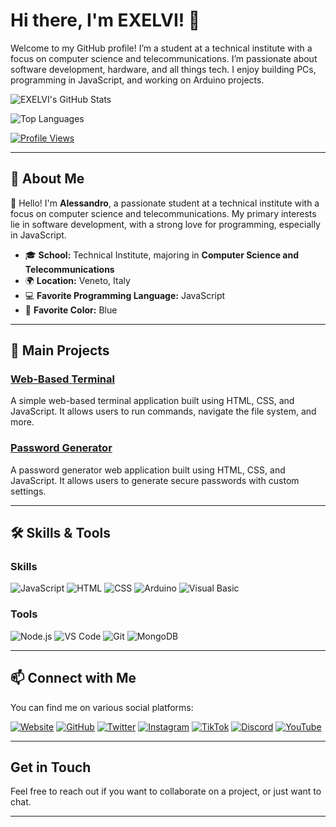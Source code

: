 # Hi there, I'm EXELVI! 👋
Welcome to my GitHub profile! I’m a student at a technical institute with a focus on computer science and telecommunications. I’m passionate about software development, hardware, and all things tech. I enjoy building PCs, programming in JavaScript, and working on Arduino projects.

![EXELVI's GitHub Stats](https://github-readme-stats.vercel.app/api?username=EXELVI&show_icons=true&theme=radical)

![Top Languages](https://github-readme-stats.vercel.app/api/top-langs/?username=EXELVI&layout=compact&theme=radical)

[![Profile Views](https://exelvi.xyz/api/profile-views)](https://github.com/EXELVI)

---

## 🌟 About Me

👋 Hello! I'm **Alessandro**, a passionate student at a technical institute with a focus on computer science and telecommunications. My primary interests lie in software development, with a strong love for programming, especially in JavaScript.

- 🎓 **School:** Technical Institute, majoring in **Computer Science and Telecommunications**
- 🌍 **Location:** Veneto, Italy
- 💻 **Favorite Programming Language:** JavaScript
- 🎨 **Favorite Color:** Blue

---

## 🚀 Main Projects

### [Web-Based Terminal](https://exelvi.github.io/terminal)
A simple web-based terminal application built using HTML, CSS, and JavaScript. It allows users to run commands, navigate the file system, and more.

### [Password Generator](https://exelvi.github.io/password_generator)
A password generator web application built using HTML, CSS, and JavaScript. It allows users to generate secure passwords with custom settings.

---

## 🛠️ Skills & Tools

### Skills
![JavaScript](https://img.shields.io/badge/JavaScript-F7DF1E?style=for-the-badge&logo=javascript&logoColor=black)
![HTML](https://img.shields.io/badge/HTML5-E34F26?style=for-the-badge&logo=html5&logoColor=white)
![CSS](https://img.shields.io/badge/CSS3-1572B6?style=for-the-badge&logo=css3&logoColor=white)
![Arduino](https://img.shields.io/badge/Arduino-00979D?style=for-the-badge&logo=arduino&logoColor=white)
![Visual Basic](https://img.shields.io/badge/Visual%20Basic-5C2D91?style=for-the-badge&logo=.net&logoColor=white)

### Tools
![Node.js](https://img.shields.io/badge/Node.js-43853D?style=for-the-badge&logo=node-dot-js&logoColor=white)
![VS Code](https://img.shields.io/badge/VS%20Code-0078d4?style=for-the-badge&logo=visual-studio-code&logoColor=white)
![Git](https://img.shields.io/badge/Git-F05032?style=for-the-badge&logo=git&logoColor=white)
![MongoDB](https://img.shields.io/badge/MongoDB-4EA94B?style=for-the-badge&logo=mongodb&logoColor=white)

---


## 📫 Connect with Me

You can find me on various social platforms:

[![Website](https://img.shields.io/badge/Website-181717?style=for-the-badge&logo=google-chrome&logoColor=white)](https://exelvi.github.io)
[![GitHub](https://img.shields.io/badge/GitHub-181717?style=for-the-badge&logo=github&logoColor=white)](https://github.com/EXELVI)
[![Twitter](https://img.shields.io/badge/Twitter-1DA1F2?style=for-the-badge&logo=twitter&logoColor=white)](https://twitter.com/exelvi1)
[![Instagram](https://img.shields.io/badge/Instagram-E4405F?style=for-the-badge&logo=instagram&logoColor=white)](https://www.instagram.com/exelviofficial/)
[![TikTok](https://img.shields.io/badge/TikTok-000000?style=for-the-badge&logo=tiktok&logoColor=white)](https://www.tiktok.com/@exelvi)
[![Discord](https://img.shields.io/badge/Discord-7289DA?style=for-the-badge&logo=discord&logoColor=white)](https://discord.gg/inside-community-cerchiamo-staff-759013736509079593)
[![YouTube](https://img.shields.io/badge/YouTube-FF0000?style=for-the-badge&logo=youtube&logoColor=white)](https://www.youtube.com/channel/UCsHJDts_im9NaU2z3rUp8VA)

---

## Get in Touch
Feel free to reach out if you want to collaborate on a project, or just want to chat. 

---

